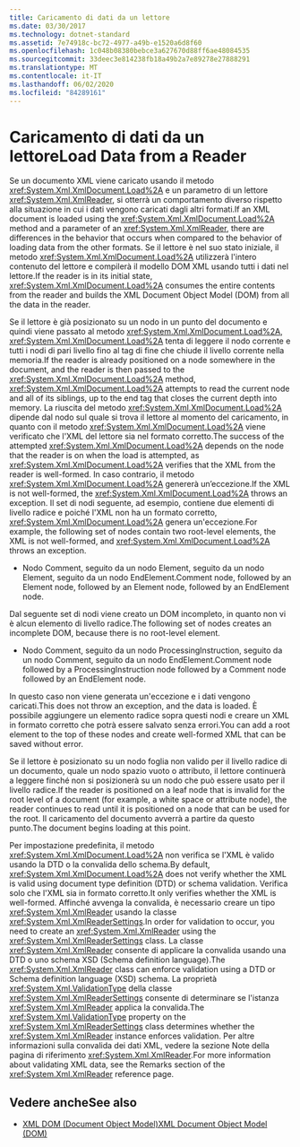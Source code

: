 ```yaml
---
title: Caricamento di dati da un lettore
ms.date: 03/30/2017
ms.technology: dotnet-standard
ms.assetid: 7e74918c-bc72-4977-a49b-e1520a6d8f60
ms.openlocfilehash: 1c048b08380bebce3a627670d88ff6ae48084535
ms.sourcegitcommit: 33deec3e814238fb18a49b2a7e89278e27888291
ms.translationtype: MT
ms.contentlocale: it-IT
ms.lasthandoff: 06/02/2020
ms.locfileid: "84289161"
---
```

# <a name="load-data-from-a-reader"></a><span data-ttu-id="1a95f-102">Caricamento di dati da un lettore</span><span class="sxs-lookup"><span data-stu-id="1a95f-102">Load Data from a Reader</span></span>
<span data-ttu-id="1a95f-103">Se un documento XML viene caricato usando il metodo <xref:System.Xml.XmlDocument.Load%2A> e un parametro di un lettore <xref:System.Xml.XmlReader>, si otterrà un comportamento diverso rispetto alla situazione in cui i dati vengono caricati dagli altri formati.</span><span class="sxs-lookup"><span data-stu-id="1a95f-103">If an XML document is loaded using the <xref:System.Xml.XmlDocument.Load%2A> method and a parameter of an <xref:System.Xml.XmlReader>, there are differences in the behavior that occurs when compared to the behavior of loading data from the other formats.</span></span> <span data-ttu-id="1a95f-104">Se il lettore è nel suo stato iniziale, il metodo <xref:System.Xml.XmlDocument.Load%2A> utilizzerà l'intero contenuto del lettore e compilerà il modello DOM XML usando tutti i dati nel lettore.</span><span class="sxs-lookup"><span data-stu-id="1a95f-104">If the reader is in its initial state, <xref:System.Xml.XmlDocument.Load%2A> consumes the entire contents from the reader and builds the XML Document Object Model (DOM) from all the data in the reader.</span></span>  
  
 <span data-ttu-id="1a95f-105">Se il lettore è già posizionato su un nodo in un punto del documento e quindi viene passato al metodo <xref:System.Xml.XmlDocument.Load%2A>, <xref:System.Xml.XmlDocument.Load%2A> tenta di leggere il nodo corrente e tutti i nodi di pari livello fino al tag di fine che chiude il livello corrente nella memoria.</span><span class="sxs-lookup"><span data-stu-id="1a95f-105">If the reader is already positioned on a node somewhere in the document, and the reader is then passed to the <xref:System.Xml.XmlDocument.Load%2A> method, <xref:System.Xml.XmlDocument.Load%2A> attempts to read the current node and all of its siblings, up to the end tag that closes the current depth into memory.</span></span> <span data-ttu-id="1a95f-106">La riuscita del metodo <xref:System.Xml.XmlDocument.Load%2A> dipende dal nodo sul quale si trova il lettore al momento del caricamento, in quanto con il metodo <xref:System.Xml.XmlDocument.Load%2A> viene verificato che l'XML del lettore sia nel formato corretto.</span><span class="sxs-lookup"><span data-stu-id="1a95f-106">The success of the attempted <xref:System.Xml.XmlDocument.Load%2A> depends on the node that the reader is on when the load is attempted, as <xref:System.Xml.XmlDocument.Load%2A> verifies that the XML from the reader is well-formed.</span></span> <span data-ttu-id="1a95f-107">In caso contrario, il metodo <xref:System.Xml.XmlDocument.Load%2A> genererà un’eccezione.</span><span class="sxs-lookup"><span data-stu-id="1a95f-107">If the XML is not well-formed, the <xref:System.Xml.XmlDocument.Load%2A> throws an exception.</span></span> <span data-ttu-id="1a95f-108">Il set di nodi seguente, ad esempio, contiene due elementi di livello radice e poiché l'XML non ha un formato corretto, <xref:System.Xml.XmlDocument.Load%2A> genera un'eccezione.</span><span class="sxs-lookup"><span data-stu-id="1a95f-108">For example, the following set of nodes contain two root-level elements, the XML is not well-formed, and <xref:System.Xml.XmlDocument.Load%2A> throws an exception.</span></span>  
  
- <span data-ttu-id="1a95f-109">Nodo Comment, seguito da un nodo Element, seguito da un nodo Element, seguito da un nodo EndElement.</span><span class="sxs-lookup"><span data-stu-id="1a95f-109">Comment node, followed by an Element node, followed by an Element node, followed by an EndElement node.</span></span>  
  
 <span data-ttu-id="1a95f-110">Dal seguente set di nodi viene creato un DOM incompleto, in quanto non vi è alcun elemento di livello radice.</span><span class="sxs-lookup"><span data-stu-id="1a95f-110">The following set of nodes creates an incomplete DOM, because there is no root-level element.</span></span>  
  
- <span data-ttu-id="1a95f-111">Nodo Comment, seguito da un nodo ProcessingInstruction, seguito da un nodo Comment, seguito da un nodo EndElement.</span><span class="sxs-lookup"><span data-stu-id="1a95f-111">Comment node followed by a ProcessingInstruction node followed by a Comment node followed by an EndElement node.</span></span>  
  
 <span data-ttu-id="1a95f-112">In questo caso non viene generata un'eccezione e i dati vengono caricati.</span><span class="sxs-lookup"><span data-stu-id="1a95f-112">This does not throw an exception, and the data is loaded.</span></span> <span data-ttu-id="1a95f-113">È possibile aggiungere un elemento radice sopra questi nodi e creare un XML in formato corretto che potrà essere salvato senza errori.</span><span class="sxs-lookup"><span data-stu-id="1a95f-113">You can add a root element to the top of these nodes and create well-formed XML that can be saved without error.</span></span>  
  
 <span data-ttu-id="1a95f-114">Se il lettore è posizionato su un nodo foglia non valido per il livello radice di un documento, quale un nodo spazio vuoto o attributo, il lettore continuerà a leggere finché non si posizionerà su un nodo che può essere usato per il livello radice.</span><span class="sxs-lookup"><span data-stu-id="1a95f-114">If the reader is positioned on a leaf node that is invalid for the root level of a document (for example, a white space or attribute node), the reader continues to read until it is positioned on a node that can be used for the root.</span></span> <span data-ttu-id="1a95f-115">Il caricamento del documento avverrà a partire da questo punto.</span><span class="sxs-lookup"><span data-stu-id="1a95f-115">The document begins loading at this point.</span></span>  
  
 <span data-ttu-id="1a95f-116">Per impostazione predefinita, il metodo <xref:System.Xml.XmlDocument.Load%2A> non verifica se l'XML è valido usando la DTD o la convalida dello schema.</span><span class="sxs-lookup"><span data-stu-id="1a95f-116">By default, <xref:System.Xml.XmlDocument.Load%2A> does not verify whether the XML is valid using document type definition (DTD) or schema validation.</span></span> <span data-ttu-id="1a95f-117">Verifica solo che l'XML sia in formato corretto.</span><span class="sxs-lookup"><span data-stu-id="1a95f-117">It only verifies whether the XML is well-formed.</span></span> <span data-ttu-id="1a95f-118">Affinché avvenga la convalida, è necessario creare un tipo <xref:System.Xml.XmlReader> usando la classe <xref:System.Xml.XmlReaderSettings>.</span><span class="sxs-lookup"><span data-stu-id="1a95f-118">In order for validation to occur, you need to create an <xref:System.Xml.XmlReader> using the <xref:System.Xml.XmlReaderSettings> class.</span></span> <span data-ttu-id="1a95f-119">La classe <xref:System.Xml.XmlReader> consente di applicare la convalida usando una DTD o uno schema XSD (Schema definition language).</span><span class="sxs-lookup"><span data-stu-id="1a95f-119">The <xref:System.Xml.XmlReader> class can enforce validation using a DTD or Schema definition language (XSD) schema.</span></span> <span data-ttu-id="1a95f-120">La proprietà <xref:System.Xml.ValidationType> della classe <xref:System.Xml.XmlReaderSettings> consente di determinare se l'istanza <xref:System.Xml.XmlReader> applica la convalida.</span><span class="sxs-lookup"><span data-stu-id="1a95f-120">The <xref:System.Xml.ValidationType> property on the <xref:System.Xml.XmlReaderSettings> class determines whether the <xref:System.Xml.XmlReader> instance enforces validation.</span></span> <span data-ttu-id="1a95f-121">Per altre informazioni sulla convalida dei dati XML, vedere la sezione Note della pagina di riferimento <xref:System.Xml.XmlReader>.</span><span class="sxs-lookup"><span data-stu-id="1a95f-121">For more information about validating XML data, see the Remarks section of the <xref:System.Xml.XmlReader> reference page.</span></span>  
  
## <a name="see-also"></a><span data-ttu-id="1a95f-122">Vedere anche</span><span class="sxs-lookup"><span data-stu-id="1a95f-122">See also</span></span>

- [<span data-ttu-id="1a95f-123">XML DOM (Document Object Model)</span><span class="sxs-lookup"><span data-stu-id="1a95f-123">XML Document Object Model (DOM)</span></span>](xml-document-object-model-dom.md)
